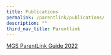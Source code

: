 ```yaml
---
title: Publications
permalink: /parentlink/publications/
description: ""
third_nav_title: Parentlink
---
```




[MGS ParentLink Guide 2022](https://issuu.com/mgsedu/docs/mgs_parentlink_guide_2021_final)